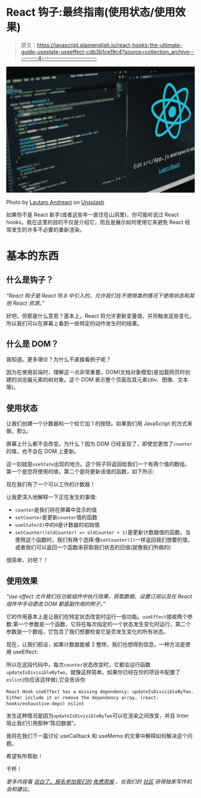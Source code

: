 # React 钩子:最终指南(使用状态/使用效果)

> 原文：<https://javascript.plainenglish.io/react-hooks-the-ultimate-guide-usestate-useeffect-cdb3b1ce19c4?source=collection_archive---------4----------------------->

![](img/4a0dc61df0c9a79e32da46f20611d790.png)

Photo by [Lautaro Andreani](https://unsplash.com/@lautaroandreani?utm_source=medium&utm_medium=referral) on [Unsplash](https://unsplash.com?utm_source=medium&utm_medium=referral)

如果你不是 React 新手(或者这些年一直住在山洞里)，你可能听说过 React hooks。我在这里的目的不仅是介绍它，而且是展示如何使用它来避免 React 经常发生的许多不必要的重新渲染。

# 基本的东西

## 什么是钩子？

*“React 钩子是 React 16.8 中引入的，允许我们在不使用类的情况下使用状态和其他 React 资源。”*

好吧，但那是什么意思？基本上，React 将允许更新变量值，并将触发这些变化，所以我们可以在屏幕上看到一些特定的动作发生时的结果。

## 什么是 DOM？

我知道。更多理论？为什么不直接看例子呢？

因为在使用前端时，理解这一点非常重要。DOM(文档对象模型)是加载网页时创建的浏览器元素的树对象。这个 DOM 表示整个页面及其元素(div、图像、文本等)。

## 使用状态

让我们创建一个计数器和一个给它加 1 的按钮。如果我们用 JavaScript 的方式来做，那么:

屏幕上什么都不会改变。为什么？因为 DOM 已经呈现了，即使您更改了`counter`的值，也不会在 DOM 上更新。

这一刻就是`useState`出现的地方。这个钩子将返回给我们一个有两个值的数组。第一个是您将使用的值，第二个是将更新该值的函数，如下所示:

现在我们有了一个可以工作的计数器！

让我更深入地解释一下正在发生的事情:

*   `counter`是我们将在屏幕中显示的值
*   `setCounter`是更新`counter`值的函数
*   `useState(0)`中的`0`是计数器的初始值
*   `setCounter((oldCounter) => oldCounter + 1)`是更新计数器值的函数。当使用这个函数时，我们有两个选择:像`setCounter(1)`一样返回我们想要的值，或者我们可以返回一个函数来获取我们状态的旧值(就像我们所做的)

很简单，对吧？！

## 使用效果

*“use effect 允许我们在功能组件中执行效果。获取数据、设置订阅以及在 React 组件中手动更改 DOM 都是副作用的例子。”*

它的作用基本上是让我们在特定状态改变时运行一些功能。`useEffect`接收两个参数:第一个参数是一个函数，它将在每次指定的一个状态发生变化时运行，第二个参数是一个数组，它包含了我们想要检查它是否发生变化的所有状态。

现在，让我们假设，如果计数器能被 2 整除，我们也想得到信息。一种方法是使用 useEffect:

所以在这段代码中，每次`counter`状态改变时，它都会运行函数`updateIsDivisibleByTwo`，就像这样简单。如果你已经在你的项目中配置了`eslint`(你应该这样做),它会告诉你

```
React Hook useEffect has a missing dependency: updateIsDivisibleByTwo. Either include it or remove the dependency array. (react-hooks/exhaustive-deps) eslint
```

发生这种情况是因为`updateIsDivisibleByTwo`可以在渲染之间改变，并且 linter 阻止我们引用那种“陈旧数据”。

我将在我们下一篇讨论 useCallback 和 useMemo 的文章中解释如何解决这个问题。

希望有所帮助！

干杯！

*更多内容看* [*说白了。报名参加我们的*](http://plainenglish.io/) [*免费周报*](http://newsletter.plainenglish.io/) *。在我们的* [*社区*](https://discord.gg/GtDtUAvyhW) *获得独家写作机会和建议。*